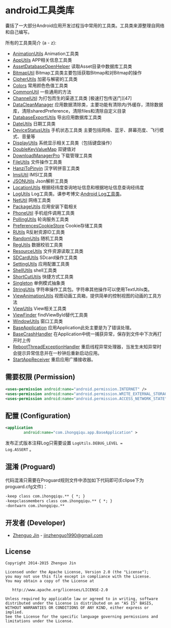 android工具类库
==============
  
  囊括了一大部分Android应用开发过程当中常用的工具类。工具类来源整理自网络和自己编写。
  
所有的工具类简介 (a - z):


 * [AnimationUtils][1] Animation工具类
 * [AppUtils][2] APP相关信息工具类 
 * [AssetDatabaseOpenHelper][3] 读取Asset目录中数据库工具类
 * [BitmapUtil][4] Bitmap工具类主要包括获取Bitmap和对Bitmap的操作
 * [CipherUtils][5] 加密与解密的工具类
 * [Colors][6] 常用颜色色值工具类
 * [CommonUtil][7] 一些通用的方法
 * [ChannelUtil][46] 为打包而生的渠道工具类 [极速打包传送门][47]
 * [DataCleanManager][8] 应用数据清除类，主要功能有清除内/外缓存，清除数据库，清除sharedPreference，清除files和清除自定义目录
 * [DatabaseExportUtils][9] 导出应用数据库工具类
 * [DateUtils][10] 日期工具类
 * [DeviceStatusUtils][11] 手机状态工具类 主要包括网络、蓝牙、屏幕亮度、飞行模式、音量等
 * [DisplayUtils][13] 系统显示相关工具类（包括键盘操作）
 * [DoubleKeyValueMap][14] 双键值对
 * [DownloadManagerPro][15] 下载管理工具类
 * [FileUtils][16] 文件操作工具类
 * [HanziToPinyin][17] 汉字转拼音工具类
 * [ImsiUtil][18] IMSI工具类
 * [JSONUtils][46] Json解析工具类
 * [LocationUtils][19] 根据经纬度查询地址信息和根据地址信息查询经纬度
 * [LogUtils][20] Log工具类。课参考博文:[Android Log工具类][43]。
 * [NetUtil][21] 网络工具类
 * [PackageUtils][22] 应用安装下载相关
 * [PhoneUtil][23] 手机组件调用工具类
 * [PollingUtils][24] 轮询服务工具类
 * [PreferencesCookieStore][25] Cookie存储工具类
 * [RUtils][26] R反射资源ID工具类
 * [RandomUtils][27] 随机工具类
 * [RegUtils][28] 数据校验工具类
 * [ResourceUtils][29] 文件资源读取工具类
 * [SDCardUtils][30] SDcard操作工具类
 * [SettingUtils][31] 应用配置工具类
 * [ShellUtils][32] shell工具类
 * [ShortCutUtils][33] 快捷方式工具类
 * [Singleton][34] 单例模式抽象类
 * [StringUtils][35] 字符串操作工具包。字符串其他操作可以使用TextUtils类。
 * [ViewAnimationUtils][36] 视图动画工具箱，提供简单的控制视图的动画的工具方法
 * [ViewUtils][37] View相关工具类
 * [ViewFinder][45] findViewById替代工具类
 * [WindowUtils][38] 窗口工具类
 * [BaseApplication][39] 应用Application此处主要是为了错误处理。
 * [BaseCrashHandler][40] 在Application中统一捕获异常，保存到文件中下次再打开时上传
 * [RebootThreadExceptionHandler][41] 重启线程异常处理器，当发生未知异常时会提示异常信息并在一秒钟后重新启动应用。
 * [StartAppReceiver][42] 重启应用广播接收器。

需要权限 (Permission)
-------------------

```xml
<uses-permission android:name="android.permission.INTERNET" />
<uses-permission android:name="android.permission.WRITE_EXTERNAL_STORAGE" />
<uses-permission android:name="android.permission.ACCESS_NETWORK_STATE" />
```

配置 (Configuration)
------------------

```xml
<application
        android:name="com.ihongqiqu.app.BaseApplication" >
```
发布正式版本注释Log只需要设置 <code>LogUtils.DEBUG_LEVEL = Log.ASSERT</code> 。

混淆 (Proguard)
-------------

  代码混淆只需要在Proguard规则文件中添加如下代码即可(Eclipse下为proguard.cfg文件)：

``` xml
-keep class com.ihongqiqu.** { *; }
-keepclassmembers class com.ihongqiqu.** { *; }
-dontwarn com.ihongqiqu.**
```

开发者 (Developer)
----------------

* [Zhenguo Jin][44] - <jinzhenguo1990@gmail.com>


License
-------

    Copyright 2014-2015 Zhenguo Jin

    Licensed under the Apache License, Version 2.0 (the "License");
    you may not use this file except in compliance with the License.
    You may obtain a copy of the License at

       http://www.apache.org/licenses/LICENSE-2.0

    Unless required by applicable law or agreed to in writing, software
    distributed under the License is distributed on an "AS IS" BASIS,
    WITHOUT WARRANTIES OR CONDITIONS OF ANY KIND, either express or implied.
    See the License for the specific language governing permissions and
    limitations under the License.

[1]: https://github.com/jingle1267/android-utils/blob/master/src/com/ihongqiqu/util/AnimationUtils.java
[2]: https://github.com/jingle1267/android-utils/blob/master/src/com/ihongqiqu/util/AppUtils.java
[3]: https://github.com/jingle1267/android-utils/blob/master/src/com/ihongqiqu/util/AssetDatabaseOpenHelper.java
[4]: https://github.com/jingle1267/android-utils/blob/master/src/com/ihongqiqu/util/BitmapUtil.java
[5]: https://github.com/jingle1267/android-utils/blob/master/src/com/ihongqiqu/util/CipherUtils.java
[6]: https://github.com/jingle1267/android-utils/blob/master/src/com/ihongqiqu/util/Colors.java
[7]: https://github.com/jingle1267/android-utils/blob/master/src/com/ihongqiqu/util/CommonUtil.java
[8]: https://github.com/jingle1267/android-utils/blob/master/src/com/ihongqiqu/util/DataCleanManager.java
[9]: https://github.com/jingle1267/android-utils/blob/master/src/com/ihongqiqu/util/DatabaseExportUtils.java
[10]: https://github.com/jingle1267/android-utils/blob/master/src/com/ihongqiqu/util/DateUtils.java
[11]: https://github.com/jingle1267/android-utils/blob/master/src/com/ihongqiqu/util/DeviceStatusUtils.java
[12]: https://github.com/jingle1267/android-utils/blob/master/src/com/ihongqiqu/util/
[13]: https://github.com/jingle1267/android-utils/blob/master/src/com/ihongqiqu/util/DisplayUtils.java
[14]: https://github.com/jingle1267/android-utils/blob/master/src/com/ihongqiqu/util/DoubleKeyValueMap.java
[15]: https://github.com/jingle1267/android-utils/blob/master/src/com/ihongqiqu/util/DownloadManagerPro.java
[16]: https://github.com/jingle1267/android-utils/blob/master/src/com/ihongqiqu/util/FileUtils.java
[17]: https://github.com/jingle1267/android-utils/blob/master/src/com/ihongqiqu/util/HanziToPinyin.java
[18]: https://github.com/jingle1267/android-utils/blob/master/src/com/ihongqiqu/util/ImsiUtil.java
[19]: https://github.com/jingle1267/android-utils/blob/master/src/com/ihongqiqu/util/LocationUtils.java
[20]: https://github.com/jingle1267/android-utils/blob/master/src/com/ihongqiqu/util/LogUtils.java
[21]: https://github.com/jingle1267/android-utils/blob/master/src/com/ihongqiqu/util/NetUtil.java
[22]: https://github.com/jingle1267/android-utils/blob/master/src/com/ihongqiqu/util/PackageUtils.java
[23]: https://github.com/jingle1267/android-utils/blob/master/src/com/ihongqiqu/util/PhoneUtil.java
[24]: https://github.com/jingle1267/android-utils/blob/master/src/com/ihongqiqu/util/PollingUtils.java
[25]: https://github.com/jingle1267/android-utils/blob/master/src/com/ihongqiqu/util/PreferencesCookieStore.java
[26]: https://github.com/jingle1267/android-utils/blob/master/src/com/ihongqiqu/util/RUtils.java
[27]: https://github.com/jingle1267/android-utils/blob/master/src/com/ihongqiqu/util/RandomUtils.java
[28]: https://github.com/jingle1267/android-utils/blob/master/src/com/ihongqiqu/util/RegUtils.java
[29]: https://github.com/jingle1267/android-utils/blob/master/src/com/ihongqiqu/util/ResourceUtils.java
[30]: https://github.com/jingle1267/android-utils/blob/master/src/com/ihongqiqu/util/SDCardUtils.java
[31]: https://github.com/jingle1267/android-utils/blob/master/src/com/ihongqiqu/util/SettingUtils.java
[32]: https://github.com/jingle1267/android-utils/blob/master/src/com/ihongqiqu/util/ShellUtils.java
[33]: https://github.com/jingle1267/android-utils/blob/master/src/com/ihongqiqu/util/ShortCutUtils.java
[34]: https://github.com/jingle1267/android-utils/blob/master/src/com/ihongqiqu/util/Singleton.java
[35]: https://github.com/jingle1267/android-utils/blob/master/src/com/ihongqiqu/util/StringUtils.java
[36]: https://github.com/jingle1267/android-utils/blob/master/src/com/ihongqiqu/util/ViewAnimationUtils.java
[37]: https://github.com/jingle1267/android-utils/blob/master/src/com/ihongqiqu/util/ViewUtils.java
[38]: https://github.com/jingle1267/android-utils/blob/master/src/com/ihongqiqu/util/WindowUtils.java
[46]: https://github.com/jingle1267/android-utils/blob/master/src/com/ihongqiqu/util/JSONUtils.java

[39]: https://github.com/jingle1267/android-utils/blob/master/src/com/ihongqiqu/app/BaseApplication.java
[40]: https://github.com/jingle1267/android-utils/blob/master/src/com/ihongqiqu/app/BaseCrashHandler.java
[41]: https://github.com/jingle1267/android-utils/blob/master/src/com/ihongqiqu/app/RebootThreadExceptionHandler.java
[42]: https://github.com/jingle1267/android-utils/blob/master/src/com/ihongqiqu/app/StartAppReceiver.java
[43]: http://ihongqiqu.com/blog/2014/10/16/android-log/
[44]: http://ihongqiqu.com
[45]: https://github.com/jingle1267/android-utils/blob/master/src/com/ihongqiqu/util/ViewFinder.java
[46]: https://github.com/jingle1267/android-utils/blob/master/src/com/ihongqiqu/util/ChannelUtil.java
[46]: http://ihongqiqu.com/blog/2015/07/16/android-mutiple-channel-build/
